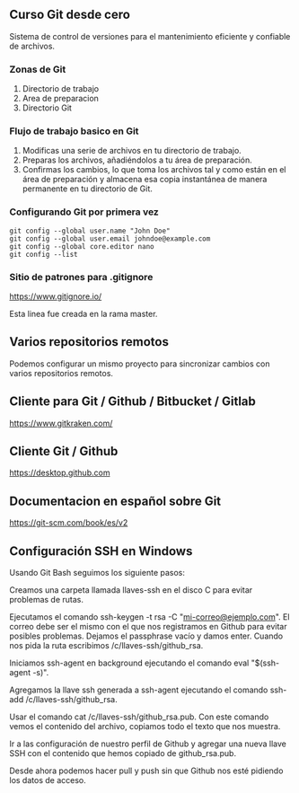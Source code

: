 ## Curso Git desde cero
Sistema de control de versiones para el
mantenimiento eficiente y confiable de archivos.

### Zonas de Git
1. Directorio de trabajo
2. Area de preparacion
3. Directorio Git

### Flujo de trabajo basico en Git
1. Modificas una serie de archivos en tu directorio de trabajo.
2. Preparas los archivos, añadiéndolos a tu área de preparación.
3. Confirmas los cambios, lo que toma los archivos tal y como están en el
área de preparación y almacena esa copia instantánea de manera
permanente en tu directorio de Git.

### Configurando Git por primera vez
```
git config --global user.name "John Doe"
git config --global user.email johndoe@example.com
git config --global core.editor nano
git config --list
```

### Sitio de patrones para .gitignore
https://www.gitignore.io/

Esta linea fue creada en la rama master.

## Varios repositorios remotos
Podemos configurar un mismo proyecto para sincronizar cambios con varios repositorios remotos.

## Cliente para Git / Github / Bitbucket / Gitlab
https://www.gitkraken.com/

## Cliente Git / Github
https://desktop.github.com

## Documentacion en español sobre Git
https://git-scm.com/book/es/v2

## Configuración SSH en Windows

Usando Git Bash seguimos los siguiente pasos:

Creamos una carpeta llamada llaves-ssh en el disco C para evitar problemas de rutas.

Ejecutamos el comando ssh-keygen -t rsa -C "mi-correo@ejemplo.com". El correo debe ser el mismo con el que nos registramos en Github para evitar posibles problemas. Dejamos el passphrase vacío y damos enter. Cuando nos pida la ruta escribimos /c/llaves-ssh/github_rsa.

Iniciamos ssh-agent en background ejecutando el comando eval "$(ssh-agent -s)".

Agregamos la llave ssh generada a ssh-agent ejecutando el comando ssh-add /c/llaves-ssh/github_rsa.

Usar el comando cat /c/llaves-ssh/github_rsa.pub. Con este comando vemos el contenido del archivo, copiamos todo el texto que nos muestra.

Ir a las configuración de nuestro perfil de Github y agregar una nueva llave SSH con el contenido que hemos copiado de github_rsa.pub.

Desde ahora podemos hacer pull y push sin que Github nos esté pidiendo los datos de acceso.